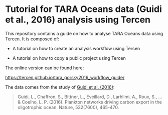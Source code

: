 # Tutorial for TARA Oceans data (Guidi et al., 2016) analysis using Tercen

This repository contains a guide on how to analyse TARA Oceans data using Tercen. It is composed of:

* A tutorial on how to create an analysis workflow using Tercen

* A tutorial on how to copy a public project using Tercen

The online version can be found here:

https://tercen.github.io/tara_gorsky2016_workflow_guide/

The data comes from the study of [Guidi et al. (2016)](https://www.ncbi.nlm.nih.gov/pmc/articles/PMC4851848/):

> Guidi, L., Chaffron, S., Bittner, L., Eveillard, D., Larhlimi, A., Roux, S., ... & Coelho, L. P. (2016). Plankton networks driving carbon export in the oligotrophic ocean. Nature, 532(7600), 465-470.